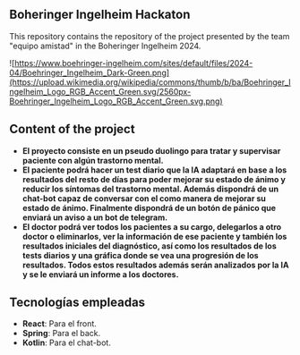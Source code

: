 ## Boheringer Ingelheim Hackaton

This repository contains the repository of the project presented by the team "equipo amistad" in the Boheringer Ingelheim 2024.

![https://www.boehringer-ingelheim.com/sites/default/files/2024-04/Boehringer_Ingelheim_Dark-Green.png](https://upload.wikimedia.org/wikipedia/commons/thumb/b/ba/Boehringer_Ingelheim_Logo_RGB_Accent_Green.svg/2560px-Boehringer_Ingelheim_Logo_RGB_Accent_Green.svg.png)

## Content of the project

- **El proyecto consiste en un pseudo duolingo para tratar y supervisar paciente con algún trastorno mental.**
- **El paciente podrá hacer un test diario que la IA adaptará en base a los resultados del resto de días para poder mejorar su estado de ánimo y reducir los síntomas del trastorno mental. Además dispondrá de un chat-bot capaz de conversar con el como manera de mejorar su estado de ánimo. Finalmente dispondrá de un botón de pánico que enviará un aviso a un bot de telegram.**
- **El doctor podrá ver todos los pacientes a su cargo, delegarlos a otro doctor o eliminarlos, ver la información de ese paciente y también los resultados iniciales del diagnóstico, así como los resultados de los tests diarios y una gráfica donde se vea una progresión de los resultados. Todos estos resultados además serán analizados por la IA y se le enviará un informe a los doctores.**

## Tecnologías empleadas

- **React**: Para el front.
- **Spring**: Para el back.
- **Kotlin**: Para el chat-bot.
